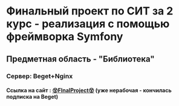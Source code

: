 # Финальный проект по СИТ за 2 курс - реализация с помощью фреймворка Symfony
## Предметная область - "Библиотека"
### Сервер: Beget+Nginx
#### Ссылка на сайт : [😵FInalProject😵](http://dreamary.ml:765/) (уже нерабочая - кончилась подписка на Beget)
